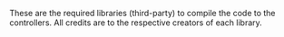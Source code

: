 These are the required libraries (third-party) to compile the code to the controllers. All credits are to the respective creators of each library.
